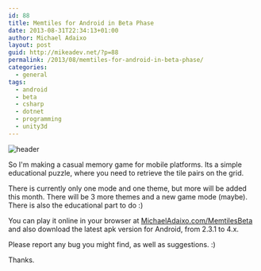 ```yaml
---
id: 88
title: Memtiles for Android in Beta Phase
date: 2013-08-31T22:34:13+01:00
author: Michael Adaixo
layout: post
guid: http://mikeadev.net/?p=88
permalink: /2013/08/memtiles-for-android-in-beta-phase/
categories:
  - general
tags:
  - android
  - beta
  - csharp
  - dotnet
  - programming
  - unity3d
---
```

<img class="img-fluid " src="http://mikeadev.net/content/img/header.png" alt="header"  />

So I'm making a casual memory game for mobile platforms. Its a simple educational puzzle, where you need to retrieve the tile pairs on the grid.

There is currently only one mode and one theme, but more will be added this month. There will be 3 more themes and a new game mode (maybe). There is also the educational part to do :)

You can play it online in your browser at [MichaelAdaixo.com/MemtilesBeta](http://www.michaeladaixo.com/memtilesbeta/ "Memtiles") and also download the latest apk version for Android, from 2.3.1 to 4.x.

Please report any bug you might find, as well as suggestions. :)

Thanks.